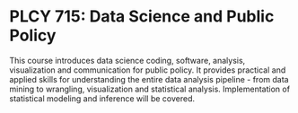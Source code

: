 # PLCY 715: Data Science and Public Policy

This course introduces data science coding, software, analysis, visualization and communication for public policy. It provides practical and applied skills for understanding the entire data analysis pipeline - from data mining to wrangling, visualization and statistical analysis. Implementation of statistical modeling and inference will be covered.